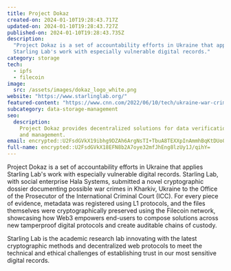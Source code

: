 ```yaml
---
title: Project Dokaz
created-on: 2024-01-10T19:28:43.717Z
updated-on: 2024-01-10T19:28:43.727Z
published-on: 2024-01-10T19:28:43.735Z
description:
  "Project Dokaz is a set of accountability efforts in Ukraine that applies
  Starling Lab's work with especially vulnerable digital records."
category: storage
tech:
  - ipfs
  - filecoin
image:
  src: /assets/images/dokaz_logo_white.png
website: "https://www.starlinglab.org/"
featured-content: "https://www.cnn.com/2022/06/10/tech/ukraine-war-crimes-blockchain/index.html"
subcategory: data-storage-management
seo:
  description:
    Project Dokaz provides decentralized solutions for data verification
    and management.
email: encrypted::U2FsdGVkX19ibhg9DZAh6ArgNsTI+TbuA8TEXXpInAmmhBqKtDUo0PBYDJAbDIGT
full-name: encrypted::U2FsdGVkX18EFN8b2A7oye32mfJhEng8lzUy1J/qihY=
---
```


Project Dokaz is a set of accountability efforts in Ukraine that applies Starling Lab's work with especially vulnerable digital records. Starling Lab, with social enterprise Hala Systems, submitted a novel cryptographic dossier documenting possible war crimes in Kharkiv, Ukraine to the Office of the Prosecutor of the International Criminal Court (ICC). For every piece of evidence, metadata was registered using L1 protocols, and the files themselves were cryptographically preserved using the Filecoin network, showcasing how Web3 empowers end-users to compose solutions across new tamperproof digital protocols and create auditable chains of custody.

Starling Lab is the academic research lab innovating with the latest cryptographic methods and decentralized web protocols to meet the technical and ethical challenges of establishing trust in our most sensitive digital records.
